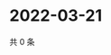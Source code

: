 # 2022-03-21

共 0 条

<!-- BEGIN WEIBO -->
<!-- 最后更新时间 Mon Mar 21 2022 06:00:54 GMT+0800 (China Standard Time) -->

<!-- END WEIBO -->
